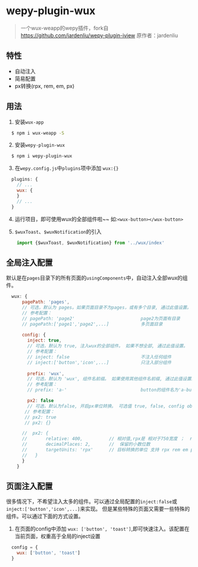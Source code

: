 # wepy-plugin-wux
> 一个wux-weapp的wepy插件，fork自 https://github.com/jardenliu/wepy-plugin-iview 原作者：jardenliu

## 特性
* 自动注入
* 简易配置
* px转换(rpx, rem, em, px)

## 用法
1. 安装`wux-app`
```bash
  $ npm i wux-weapp -S
```
2. 安装`wepy-plugin-wux`
```bash
  $ npm i wepy-plugin-wux
```
3. 在`wepy.config.js`中`plugins`项中添加 `wux:{}`
```javascript
  plugins: {
    // ...
    wux: {
    }
    // ...
  }
```
4. 运行项目，即可使用wux的全部组件啦~~   如:`<wux-button></wux-button>`

5. `$wuxToast`、`$wuxNotification`的引入
```javascript
    import {$wuxToast, $wuxNotification} from '../wux/index'
```

## 全局注入配置

默认是在`pages`目录下的所有页面的`usingComponents`中，自动注入全部wux的组件。
```javascript
  wux: {
      pagePath: 'pages',
      // 可选，默认为 pages。如果页面目录不为pages，或有多个目录, 通过此值设置。
      // 参考配置：
      // pagePath: 'page2'                         page2为页面有目录
      // pagePath:['page1','page2',...]            多页面目录
         
      config: {
        inject: true,
        // 可选，默认为 true, 注入wux的全部组件。 如果不想全部, 通过此值设置。
        // 参考配置：
        // inject: false                           不注入任何组件 
        // inject:['button','icon',...]            只注入部分组件
                
        prefix: 'wux',
        // 可选，默认为 'wux', 组件名前缀。 如果使用其他组件名前缀, 通过此值设置。
        // 参考配置：
        // prefix: 'a-'                            button的组件名为'a-button'

        px2: false  
        // 可选，默认为false, 开启px单位转换。 可选值 true, false, config object {...}
       // 参考配置：
       // px2: true
       // px2: {}

      //  px2: {
      //       relative: 400,          // 相对值,rpx是 相对于750宽度 ；  rem，em 是相对的 font-size
      //       decimalPlaces: 2,       //  保留的小数位数
      //       targetUnits: 'rpx'      // 目标转换的单位 支持 rpx rem em px
      //   }
      }
    }
```

## 页面注入配置

很多情况下，不希望注入太多的组件。可以通过全局配置的`inject:false`或`inject:['button','icon',...]`来实现。
但是某些特殊的页面又需要一些特殊的组件。可以通过下面的方式设置。

1. 在页面的config中添加 `wux: ['button', 'toast']`,即可快速注入。该配置在当前页面，权重高于全局的inject设置
```javascript
  config = {
    wux: ['button', 'toast']
  }

```
